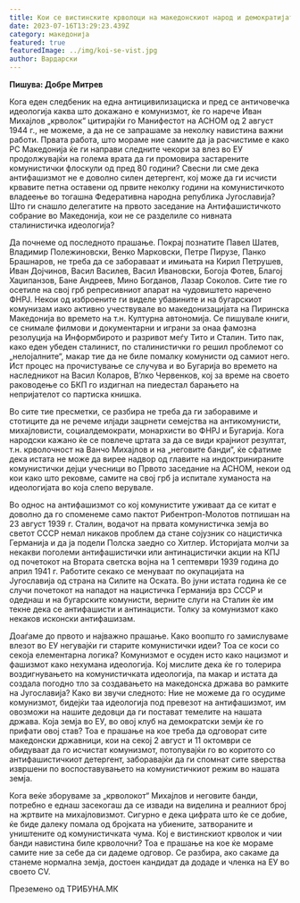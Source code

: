 ```yaml
---
title: Кои се вистинските крволоци на македонскиот народ и демократијата?!
date: 2023-07-16T13:29:23.439Z
category: македонија
featured: true
featuredImage: ../img/koi-se-vist.jpg
author: Вардарски
---
```

<!--StartFragment-->

**Пишува: Добре Митрев**

Кога еден следбеник на една антицивилизациска и пред се античовечка идеологија каква што докажано е комунизмот, ќе го нарече Иван Михајлов „крволок“ цитирајќи го Манифестот на АСНОМ од 2 август 1944 г., не можеме, а да не се запрашаме за неколку навистина важни работи. Првата работа, што мораме ние самите да ја расчистиме е како РС Македонија ќе ги направи следните чекори за влез во ЕУ продолжувајќи на голема врата да ги промовира застарените комунистички флоскули од пред 80 години? Свесни ли сме дека антифашизмот не е доволно силен детергент, кој може да ги исчисти крвавите петна оставени од првите неколку години на комунистичкото владеење во тогашна Федеративна народна република Југославија? Што ги снашло делегатите на првото заседание на Антифашистичкото собрание во Македонија, кои не се разделиле со нивната сталинистичка идеологија?

Да почнеме од последното прашање. Покрај познатите Павел Шатев, Владимир Полежиновски, Венко Марковски, Петре Пирузе, Панко Брашнаров, не треба да се забораваат и имињата на Кирил Петрушев, Иван Дојчинов, Васил Василев, Васил Ивановски, Богоја Фотев, Благој Хаџипанзов, Бане Андреев, Мино Богданов, Лазар Соколов. Сите тие го осетиле на свој грб репресивниот апарат на чудовиштето наречено ФНРЈ. Некои од изброените ги виделе убавините и на бугарскиот комунизам иако активно учествувале во македонизацијата на Пиринска Македонија во времето на т.н. Културна автономија. Се пишувале книги, се снимале филмови и документарни и играни за онаа фамозна резолуција на Информбирото и разривот меѓу Тито и Сталин. Тито пак, како еден убеден сталинист, по сталинистички го решил проблемот со „нелојалните“, макар тие да не биле помалку комунисти од самиот него. Ист процес на прочистување се случува и во Бугарија во времето на наследникот на Васил Коларов, В’лко Червенков, кој за време на своето раководење со БКП го издигнал на пиедестал барањето на непријателот со партиска книшка.

Во сите тие пресметки, се разбира не треба да ги заборавиме и стотиците да не речеме илјади зацрнети семејства на антикомунисти, михајловисти, социалдемократи, монархисти во ФНРЈ и Бугарија. Кога народски кажано ќе се повлече цртата за да се види крајниот резултат, т.н. крволочност на Ванчо Михајлов и на „неговите банди“, ќе сфатиме дека истата не може да вирее надвор од главите на индоктринираните комунистички дејци учесници во Првото заседание на АСНОМ, некои од кои како што рековме, самите на свој грб ја испитале хуманоста на идеологијата во која слепо верувале.

Во однос на антифашизмот со кој комунистите уживаат да се китат е доволно да го споменеме само пактот Рибентроп-Молотов потпишан на 23 август 1939 г. Сталин, водачот на првата комунистичка земја во светот СССР немал никаков проблем да стане сојузник со нацистичка Германија и да ја подели Полска заедно со Хитлер. Историјата молчи за некакви поголеми антифашистички или антинацистички акции на КПЈ од почетокот на Втората светска војна на 1 септември 1939 година до април 1941 г. Работите секако се менуваат по окупацијата на Југославија од страна на Силите на Оската. Во јуни истата година ќе се случи почетокот на нападот на нацистичка Германија врз СССР и одеднаш и на бугарските комунисти, верните слуги на Сталин ќе им текне дека се антифашисти и антинацисти. Толку за комунизмот како некаков исконски антифашизам.

Доаѓаме до првото и најважно прашање. Како воопшто го замислуваме влезот во ЕУ негувајќи ги старите комунистички идеи? Тоа се коси со секоја елементарна логика? Комунизмот е осуден исто како нацизмот и фашизмот како нехумана идеологија. Кој мислите дека ќе го толерира воздигнувањето на комунистичката идеологија, па макар и истата да создала погодно тло за создавањето на македонска држава во рамките на Југославија? Како ви звучи следното: Ние не можеме да го осудиме комунизмот, бидејќи таа идеологија под превезот на антифашизмот, им овозможи на нашите дедовци да ги постават темелите на нашата држава. Која земја во ЕУ, во овој клуб на демократски земји ќе го прифати овој став? Тоа е прашање на кое треба да одговорат сите македонски државници, кои на секој 2 август и 11 октомври се обидуваат да го исчистат комунизмот, потопувајќи го во коритото со антифашистичкиот детергент, заборавајќи да ги спомнат сите ѕверства извршени по воспоставувањето на комунистичкиот режим во нашата земја.

Кога веќе зборуваме за „крволокот“ Михајлов и неговите банди, потребно е еднаш засекогаш да се извади на виделина и реалниот број на жртвите на михајловизмот. Сигурно е дека цифрата што ќе се добие, ќе биде далеку помала од бројката на убиените, затвораните и уништените од комунистичката чума. Кој е вистинскиот крволок и чии банди навистина биле крволочни? Тоа е прашање на кое ќе мораме самите ние за себе да си дадеме одговор. Се разбира, ако сакаме да станеме нормална земја, достоен кандидат да додаде и членка на ЕУ во своето CV.

<!--EndFragment-->

Преземено од ТРИБУНА.МК